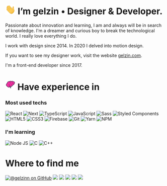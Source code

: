 <h1><img src="https://raw.githubusercontent.com/gelzinn/gelzinn/main/hi-emoji.gif" height="32px"> I’m gelzin • Designer & Developer.</h1>


<p>Passionate about innovation and learning, I am and always will be in search of knowledge. I'm a dreamer and curious boy to break the technological world. I really    love everything I do.</p>

<p>I work with design since 2014. In 2020 I delved into motion design.</p>
<p>If you want to see my designer work, visit the website <a href="https://gelzin.com" target="_blank">gelzin.com</a>.</p>

<p>I'm a front-end developer since 2017.</p>

<h1><img src="https://raw.githubusercontent.com/gelzinn/gelzinn/main/brain-animated.gif" height="32px"> Have experience in</h1>

<div>

  ### Most used techs

  <div>
    <img alt="React" src="https://img.shields.io/badge/-React-45b8d8?style=for-the-badge&logo=react&logoColor=white" />
    <img alt="Next" src="https://img.shields.io/badge/-Nextjs-000000?style=for-the-badge&logo=next.js&logoColor=white" />
    <img alt="TypeScript" src="https://img.shields.io/badge/-TypeScript-007ACC?style=for-the-badge&logo=typescript&logoColor=white" />
    <img alt="JavaScript" src="https://img.shields.io/badge/-JavaScript-f7df1e?style=for-the-badge&logo=javascript&logoColor=white" />
    <img alt="Sass" src="https://img.shields.io/badge/-Sass-CC6699?style=for-the-badge&logo=sass&logoColor=white" />
    <img alt="Styled Components" src="https://img.shields.io/badge/-Styled_Components-db7092?style=for-the-badge&logo=styled-components&logoColor=white" />
    <img alt="HTML5" src="https://img.shields.io/badge/-HTML5-E34F26?style=for-the-badge&logo=html5&logoColor=white" />
    <img alt="CSS3" src="https://img.shields.io/badge/-CSS3-2965f1?style=for-the-badge&logo=css3&logoColor=white" />
    <img alt="Firebase" src="https://img.shields.io/badge/-Firebase-FFCA28?style=for-the-badge&logo=firebase&logoColor=white" />
    <img alt="Git" src="https://img.shields.io/badge/-Git-F05032?style=for-the-badge&logo=git&logoColor=white" />
    <img alt="Yarn" src="https://img.shields.io/badge/-Yarn-2188b6?style=for-the-badge&logo=yarn&logoColor=white" />
    <img alt="NPM" src="https://img.shields.io/badge/-NPM-CB3837?style=for-the-badge&logo=npm&logoColor=white" />
  </div>

  ### I'm learning

  <div>
    <img alt="Node JS" src="https://img.shields.io/badge/-Node.js-43853D?style=for-the-badge&logo=node.js&logoColor=white" />
    <img alt="C" src="https://img.shields.io/badge/C-00599C?style=for-the-badge&logo=c&logoColor=white" />
    <img alt="C++" src="https://img.shields.io/badge/C%2B%2B-00599C?style=for-the-badge&logo=c%2B%2B&logoColor=white" />
  </div>

  <h1>Where to find me </h1>

  <div> 
    <a href="https://www.github.com/gelzinn" target="_blank"><img src="https://img.shields.io/badge/GitHub-%23333333.svg?&style=for-the-badge&logo=github&logoColor=white" alt="@gelzinn on GitHub"></a>
    <a href="https://gelzin.com" target="_blank"><img src="https://img.shields.io/badge/-gelzin.com-black?&style=for-the-badge"></a>
    <a href="https://www.youtube.com/c/gelzinn_" target="_blank"><img src="https://img.shields.io/badge/YouTube-FF0000?style=for-the-badge&logo=youtube&logoColor=white" target="_blank"></a>
    <a href="https://instagram.com/gelzinn" target="_blank"><img src="https://img.shields.io/badge/-Instagram-%23E4405F?style=for-the-badge&logo=instagram&logoColor=white" target="_blank"></a>
    <a href="https://twitter.com/gelzinn_" target="_blank"><img src="https://img.shields.io/badge/twitter-%231DA1F2.svg?&style=for-the-badge&logo=twitter&logoColor=white" target="_blank"></a>
    <a href="https://www.linkedin.com/in/gelzin" target="_blank"><img src="https://img.shields.io/badge/-LinkedIn-%230077B5?style=for-the-badge&logo=linkedin&logoColor=white" target="_blank"></a> 
  </div>
  
</div>
